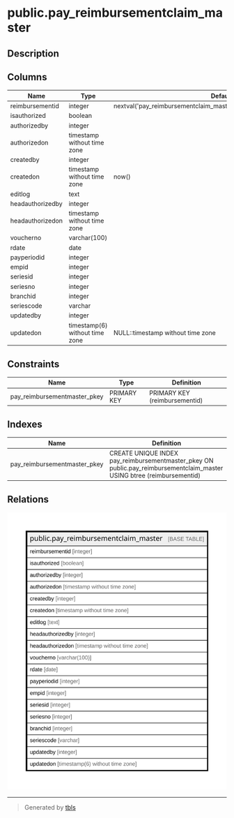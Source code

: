 # public.pay_reimbursementclaim_master

## Description

## Columns

| Name | Type | Default | Nullable | Children | Parents | Comment |
| ---- | ---- | ------- | -------- | -------- | ------- | ------- |
| reimbursementid | integer | nextval('pay_reimbursementclaim_master_reimbursementid_seq'::regclass) | false |  |  |  |
| isauthorized | boolean |  | true |  |  |  |
| authorizedby | integer |  | true |  |  |  |
| authorizedon | timestamp without time zone |  | true |  |  |  |
| createdby | integer |  | true |  |  |  |
| createdon | timestamp without time zone | now() | true |  |  |  |
| editlog | text |  | true |  |  |  |
| headauthorizedby | integer |  | true |  |  |  |
| headauthorizedon | timestamp without time zone |  | true |  |  |  |
| voucherno | varchar(100) |  | true |  |  |  |
| rdate | date |  | true |  |  |  |
| payperiodid | integer |  | true |  |  |  |
| empid | integer |  | true |  |  |  |
| seriesid | integer |  | true |  |  |  |
| seriesno | integer |  | true |  |  |  |
| branchid | integer |  | true |  |  |  |
| seriescode | varchar |  | true |  |  |  |
| updatedby | integer |  | true |  |  |  |
| updatedon | timestamp(6) without time zone | NULL::timestamp without time zone | true |  |  |  |

## Constraints

| Name | Type | Definition |
| ---- | ---- | ---------- |
| pay_reimbursementmaster_pkey | PRIMARY KEY | PRIMARY KEY (reimbursementid) |

## Indexes

| Name | Definition |
| ---- | ---------- |
| pay_reimbursementmaster_pkey | CREATE UNIQUE INDEX pay_reimbursementmaster_pkey ON public.pay_reimbursementclaim_master USING btree (reimbursementid) |

## Relations

![er](public.pay_reimbursementclaim_master.svg)

---

> Generated by [tbls](https://github.com/k1LoW/tbls)
